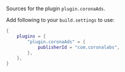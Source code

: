 Sources for the plugin `plugin.coronaAds`.

Add following to your `build.settings` to use:
```lua
{
    plugins = {
        "plugin.coronaAds" = {
            publisherId = "com.coronalabs",
        },
    },
}
```
